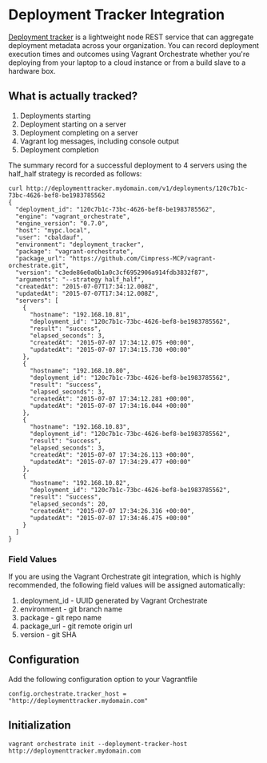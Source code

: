 # Deployment Tracker Integration

[Deployment tracker](http://github.com/Cimpress-MCP/deployment-tracker) is a lightweight node REST service that can aggregate
deployment metadata across your organization. You can record deployment execution times and outcomes using Vagrant Orchestrate
whether you're deploying from your laptop to a cloud instance or from a build slave to a hardware box.

## What is actually tracked?

1. Deployments starting
2. Deployment starting on a server
3. Deployment completing on a server
4. Vagrant log messages, including console output
5. Deployment completion

The summary record for a successful deployment to 4 servers using the half_half strategy is recorded as follows:

```
curl http://deploymenttracker.mydomain.com/v1/deployments/120c7b1c-73bc-4626-bef8-be1983785562
{
  "deployment_id": "120c7b1c-73bc-4626-bef8-be1983785562",
  "engine": "vagrant_orchestrate",
  "engine_version": "0.7.0",
  "host": "mypc.local",
  "user": "cbaldauf",
  "environment": "deployment_tracker",
  "package": "vagrant-orchestrate",
  "package_url": "https://github.com/Cimpress-MCP/vagrant-orchestrate.git",
  "version": "c3ede86e0a0b1a0c3cf6952906a914fdb3832f87",
  "arguments": "--strategy half_half",
  "createdAt": "2015-07-07T17:34:12.008Z",
  "updatedAt": "2015-07-07T17:34:12.008Z",
  "servers": [
    {
      "hostname": "192.168.10.81",
      "deployment_id": "120c7b1c-73bc-4626-bef8-be1983785562",
      "result": "success",
      "elapsed_seconds": 3,
      "createdAt": "2015-07-07 17:34:12.075 +00:00",
      "updatedAt": "2015-07-07 17:34:15.730 +00:00"
    },
    {
      "hostname": "192.168.10.80",
      "deployment_id": "120c7b1c-73bc-4626-bef8-be1983785562",
      "result": "success",
      "elapsed_seconds": 3,
      "createdAt": "2015-07-07 17:34:12.281 +00:00",
      "updatedAt": "2015-07-07 17:34:16.044 +00:00"
    },
    {
      "hostname": "192.168.10.83",
      "deployment_id": "120c7b1c-73bc-4626-bef8-be1983785562",
      "result": "success",
      "elapsed_seconds": 3,
      "createdAt": "2015-07-07 17:34:26.113 +00:00",
      "updatedAt": "2015-07-07 17:34:29.477 +00:00"
    },
    {
      "hostname": "192.168.10.82",
      "deployment_id": "120c7b1c-73bc-4626-bef8-be1983785562",
      "result": "success",
      "elapsed_seconds": 20,
      "createdAt": "2015-07-07 17:34:26.316 +00:00",
      "updatedAt": "2015-07-07 17:34:46.475 +00:00"
    }
  ]
}

```

### Field Values

If you are using the Vagrant Orchestrate git integration, which is highly recommended, the following
field values will be assigned automatically:

1. deployment_id - UUID generated by Vagrant Orchestrate
2. environment - git branch name
3. package - git repo name
4. package_url - git remote origin url
5. version - git SHA


## Configuration

Add the following configuration option to your Vagrantfile

    config.orchestrate.tracker_host = "http://deploymenttracker.mydomain.com"


## Initialization

    vagrant orchestrate init --deployment-tracker-host http://deploymenttracker.mydomain.com
